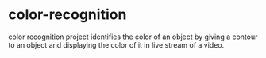 # color-recognition
color recognition project identifies the color of an object by giving a contour to an object and displaying the color of it in live stream of a video.
